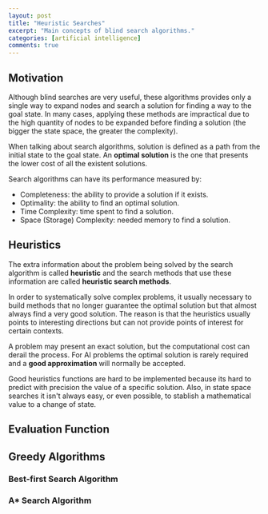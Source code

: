 ```yaml
---
layout: post
title: "Heuristic Searches"
excerpt: "Main concepts of blind search algorithms."
categories: [artificial intelligence]
comments: true
---
```


## Motivation

Although blind searches are very useful, these algorithms provides only a single way to expand nodes and search a solution for finding a way to the goal state. In many cases, applying these methods are impractical due to the high quantity of nodes to be expanded before finding a solution (the bigger the state space, the greater the complexity).

When talking about search algorithms, solution is defined as a path from the initial state to the goal state. An __optimal solution__ is the one that presents the lower cost of all the existent solutions.

Search algorithms can have its performance measured by:
- Completeness: the ability to provide a solution if it exists.
- Optimality: the ability to find an optimal solution.
- Time Complexity: time spent to find a solution.
- Space (Storage) Complexity: needed memory to find a solution.

## Heuristics

The extra information about the problem being solved by the search algorithm is called __heuristic__ and the search methods that use these information are called __heuristic search methods__.

In order to systematically solve complex problems, it usually necessary to build methods that no longer guarantee the optimal solution but that almost always find a very good solution. The reason is that the heuristics usually points to interesting directions but can not provide points of interest for certain contexts.

A problem may present an exact solution, but the computational cost can derail the process. For AI problems the optimal solution is rarely required and a __good approximation__ will normally be accepted.

Good heuristics functions are hard to be implemented because its hard to predict with precision the value of a specific solution. Also, in state space searches it isn't always easy, or even possible, to stablish a mathematical value to a change of state.

## Evaluation Function

## Greedy Algorithms

### Best-first Search Algorithm

### A* Search Algorithm
